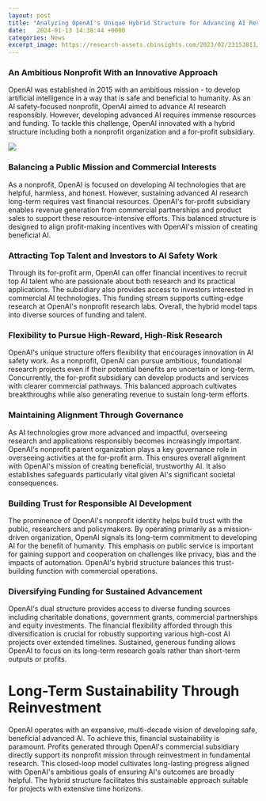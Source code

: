 ```yaml
---
layout: post
title: "Analyzing OpenAI's Unique Hybrid Structure for Advancing AI Research"
date:   2024-01-13 14:38:44 +0000
categories: News
excerpt_image: https://research-assets.cbinsights.com/2023/02/23153811/OpenAI_investmentthesismap_022323V3-1010x1024.png
---
```

### An Ambitious Nonprofit With an Innovative Approach
OpenAI was established in 2015 with an ambitious mission - to develop artificial intelligence in a way that is safe and beneficial to humanity. As an AI safety-focused nonprofit, OpenAI aimed to advance AI research responsibly. However, developing advanced AI requires immense resources and funding. To tackle this challenge, OpenAI innovated with a hybrid structure including both a nonprofit organization and a for-profit subsidiary. 

![](https://research-assets.cbinsights.com/2023/02/23153811/OpenAI_investmentthesismap_022323V3-1010x1024.png)
### Balancing a Public Mission and Commercial Interests  
As a nonprofit, OpenAI is focused on developing AI technologies that are helpful, harmless, and honest. However, sustaining advanced AI research long-term requires vast financial resources. OpenAI's for-profit subsidiary enables revenue generation from commercial partnerships and product sales to support these resource-intensive efforts. This balanced structure is designed to align profit-making incentives with OpenAI's mission of creating beneficial AI.
### Attracting Top Talent and Investors to AI Safety Work
Through its for-profit arm, OpenAI can offer financial incentives to recruit top AI talent who are passionate about both research and its practical applications. The subsidiary also provides access to investors interested in commercial AI technologies. This funding stream supports cutting-edge research at OpenAI's nonprofit research labs. Overall, the hybrid model taps into diverse sources of funding and talent. 
### Flexibility to Pursue High-Reward, High-Risk Research  
OpenAI's unique structure offers flexibility that encourages innovation in AI safety work. As a nonprofit, OpenAI can pursue ambitious, foundational research projects even if their potential benefits are uncertain or long-term. Concurrently, the for-profit subsidiary can develop products and services with clearer commercial pathways. This balanced approach cultivates breakthroughs while also generating revenue to sustain long-term efforts.
### Maintaining Alignment Through Governance 
As AI technologies grow more advanced and impactful, overseeing research and applications responsibly becomes increasingly important. OpenAI's nonprofit parent organization plays a key governance role in overseeing activities at the for-profit arm. This ensures overall alignment with OpenAI's mission of creating beneficial, trustworthy AI. It also establishes safeguards particularly vital given AI's significant societal consequences.
### Building Trust for Responsible AI Development
The prominence of OpenAI's nonprofit identity helps build trust with the public, researchers and policymakers. By operating primarily as a mission-driven organization, OpenAI signals its long-term commitment to developing AI for the benefit of humanity. This emphasis on public service is important for gaining support and cooperation on challenges like privacy, bias and the impacts of automation. OpenAI's hybrid structure balances this trust-building function with commercial operations.
### Diversifying Funding for Sustained Advancement
OpenAI's dual structure provides access to diverse funding sources including charitable donations, government grants, commercial partnerships and equity investments. The financial flexibility afforded through this diversification is crucial for robustly supporting various high-cost AI projects over extended timelines. Sustained, generous funding allows OpenAI to focus on its long-term research goals rather than short-term outputs or profits. 
# Long-Term Sustainability Through Reinvestment  
OpenAI operates with an expansive, multi-decade vision of developing safe, beneficial advanced AI. To achieve this, financial sustainability is paramount. Profits generated through OpenAI's commercial subsidiary directly support its nonprofit mission through reinvestment in fundamental research. This closed-loop model cultivates long-lasting progress aligned with OpenAI's ambitious goals of ensuring AI's outcomes are broadly helpful. The hybrid structure facilitates this sustainable approach suitable for projects with extensive time horizons.